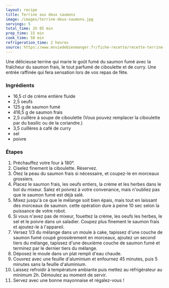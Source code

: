 ```yaml
---
layout: recipe
title: Terrine aux deux saumons
image: /images/terrine-deux-saumons.jpg
servings: 5
total_time: 1h 05 min
prep_time: 15 min
cook_time: 50 min
refrigeration_time: 2 heures
source: https://www.enviedebienmanger.fr/fiche-recette/recette-terrine-aux-deux-saumons
---
```


Une délicieuse terrine qui marie le goût fumé du saumon fumé avec la fraîcheur du saumon frais, le tout parfumé de ciboulette et de curry. Une entrée raffinée qui fera sensation lors de vos repas de fête.

### Ingrédients
- 16,5 cl de crème entière fluide
- 2,5 oeufs
- 125 g de saumon fumé
- 416,5 g de saumon frais
- 2,5 cuillère à soupe de ciboulette (Vous pouvez remplacer la ciboulette par du basilic ou de la coriandre.)
- 3,5 cuillères à café de curry
- sel
- poivre

### Étapes
1. Préchauffez votre four à 180°.
2. Ciselez finement la ciboulette. Réservez.
3. Ôtez la peau du saumon frais si nécessaire, et coupez-le en morceaux grossiers.
4. Placez le saumon frais, les oeufs entiers, la crème et les herbes dans le bol du mixeur. Salez et poivrez à votre convenance, mais n'oubliez pas que le saumon fumé est déjà salé.
5. Mixez jusqu'à ce que le mélange soit bien épais, mais tout en laissant des morceaux de saumon. cette opération dure à peine 10 sec selon la puissance de votre robot.
6. Si vous n'avez pas de mixeur, fouettez la crème, les oeufs les herbes, le sel et le poivre dans un saladier. Coupez plus finement le saumon frais et ajoutez-le à l'appareil.
7. Versez 1/3 du mélange dans un moule à cake, tapissez d'une couche de saumon fumé coupé grossièrement en morceaux, ajoutez un second tiers du mélange, tapissez d'une deuxième couche de saumon fumé et terminez par le dernier tiers du mélange.
8. Déposez le moule dans un plat rempli d'eau chaude.
9. Couvrez avec une feuille d'aluminium et enfournez 45 minutes, puis 5 minutes sans la feuille d'aluminium.
10. Laissez refroidir à température ambiante puis mettez au réfrigérateur au minimum 2h. Démoulez au moment de servir.
11. Servez avec une bonne mayonnaise et régalez-vous ! 